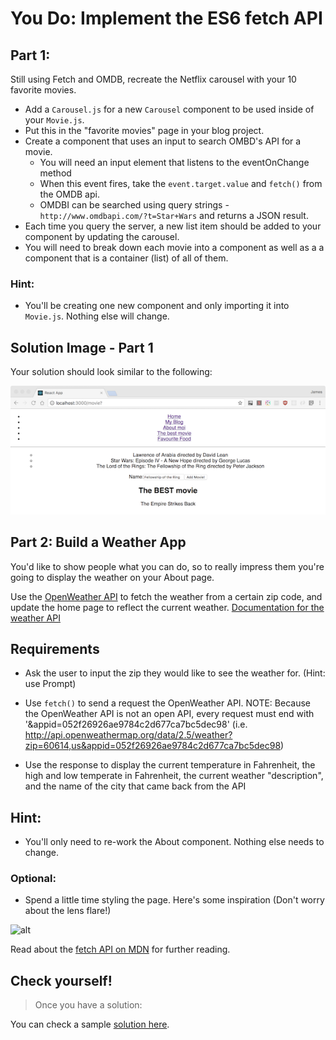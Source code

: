 # You Do: Implement the ES6 fetch API #

## Part 1:
Still using Fetch and OMDB, recreate the Netflix carousel with your 10 favorite movies.

- Add a `Carousel.js` for a new `Carousel` component to be used inside of your `Movie.js`.
- Put this in the "favorite movies" page in your blog project.
- Create a component that uses an input to search OMBD's API for a movie.
	- You will need an input element that listens to the eventOnChange method
	- When this event fires, take the `event.target.value` and `fetch()` from the OMDB api.
	- OMDBI can be searched using query strings - `http://www.omdbapi.com/?t=Star+Wars` and returns a JSON result.
- Each time you query the server, a new list item should be added to your component by updating the carousel.
- You will need to break down each movie into a component as well as a a component that is a container (list) of all of them.
### Hint:
- You'll be creating one new component and only importing it into `Movie.js`. Nothing else will change.

## Solution Image - Part 1

Your solution should look similar to the following:

![SOLUTION.png](../../projects/project-05-fetch/SOLUTION.png)


## Part 2: Build a Weather App

You'd like to show people what you can do, so to really impress them you're going to display the weather on your About page.

Use the [OpenWeather API](http://openweathermap.org/current) to fetch the weather from a certain zip code, and update the home page to reflect the current weather. [Documentation for the weather API](http://openweathermap.org/current)

## Requirements

- Ask the user to input the zip they would like to see the weather for. (Hint: use Prompt)

- Use `fetch()` to send a request the OpenWeather API.
NOTE: Because the OpenWeather API is not an open API, every request must end with '&appid=052f26926ae9784c2d677ca7bc5dec98' (i.e. http://api.openweathermap.org/data/2.5/weather?zip=60614,us&appid=052f26926ae9784c2d677ca7bc5dec98)

- Use the response to display the current temperature in Fahrenheit, the high and low temperate in Fahrenheit, the current weather "description", and the name of the city that came back from the API

## Hint:
- You'll only need to re-work the About component. Nothing else needs to change.

### Optional:

- Spend a little time styling the page. Here's some inspiration (Don't worry about the lens flare!)

![alt](http://i.imgur.com/sgO6SCw.png)

Read about the [fetch API on MDN](https://developer.mozilla.org/en-US/docs/Web/API/WindowOrWorkerGlobalScope/fetch) for further reading.



## Check yourself!

> Once you have a solution:

You can check a sample <a href="solution-fetch.html" target="_blank" >solution here</a>.
